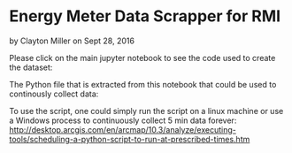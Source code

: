 # Energy Meter Data Scrapper for RMI

by Clayton Miller on Sept 28, 2016

Please click on the main jupyter notebook to see the code used to create the dataset: 

The Python file that is extracted from this notebook that could be used to continously collect data:

To use the script, one could simply run the script on a linux machine or use a Windows process to continuously collect 5 min data forever: http://desktop.arcgis.com/en/arcmap/10.3/analyze/executing-tools/scheduling-a-python-script-to-run-at-prescribed-times.htm